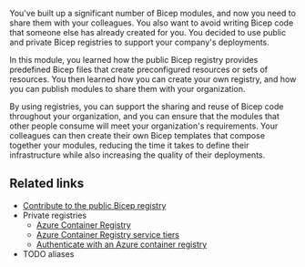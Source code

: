 You've built up a significant number of Bicep modules, and now you need to share them with your colleagues. You also want to avoid writing Bicep code that someone else has already created for you. You decided to use public and private Bicep registries to support your company's deployments.

In this module, you learned how the public Bicep registry provides predefined Bicep files that create preconfigured resources or sets of resources. You then learned how you can create your own registry, and how you can publish modules to share them with your organization.

By using registries, you can support the sharing and reuse of Bicep code throughout your organization, and you can ensure that the modules that other people consume will meet your organization's requirements. Your colleagues can then create their own Bicep templates that compose together your modules, reducing the time it takes to define their infrastructure while also increasing the quality of their deployments.

## Related links

- [Contribute to the public Bicep registry](TODO)
- Private registries
    - [Azure Container Registry](https://azure.microsoft.com/services/container-registry/#overview)
    - [Azure Container Registry service tiers](/azure/container-registry/container-registry-skus)
    - [Authenticate with an Azure container registry](/azure/container-registry/container-registry-authentication)
- TODO aliases